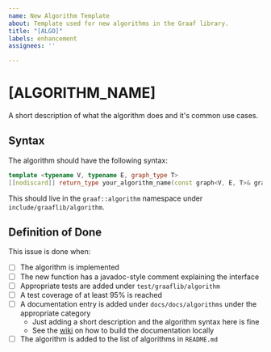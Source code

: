 ```yaml
---
name: New Algorithm Template
about: Template used for new algorithms in the Graaf library.
title: "[ALGO]"
labels: enhancement
assignees: ''

---
```


# [ALGORITHM_NAME]
A short description of what the algorithm does and it's common use cases.

## Syntax
The algorithm should have the following syntax:

```c++
template <typename V, typename E, graph_type T>
[[nodiscard]] return_type your_algorithm_name(const graph<V, E, T>& graph);
```

This should live in the `graaf::algorithm` namespace under `include/graaflib/algorithm`.

## Definition of Done
This issue is done when:

- [ ] The algorithm is implemented
- [ ] The new function has a javadoc-style comment explaining the interface
- [ ] Appropriate tests are added under `test/graaflib/algorithm`
- [ ] A test coverage of at least 95% is reached
- [ ] A documentation entry is added under `docs/docs/algorithms` under the appropriate category
  - Just adding a short description and the algorithm syntax here is fine
  - See the [wiki](https://github.com/bobluppes/graaf/wiki/development-setup#documentation) on how to build the documentation locally
- [ ] The algorithm is added to the list of algorithms in `README.md`
